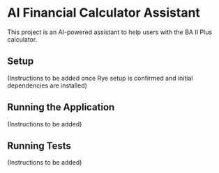 # AI Financial Calculator Assistant

This project is an AI-powered assistant to help users with the BA II Plus calculator.

## Setup

(Instructions to be added once Rye setup is confirmed and initial dependencies are installed)

## Running the Application

(Instructions to be added)

## Running Tests

(Instructions to be added)
